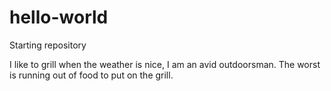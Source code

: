 # hello-world
Starting repository

I like to grill when the weather is nice, I am an avid outdoorsman.
The worst is running out of food to put on the grill.
